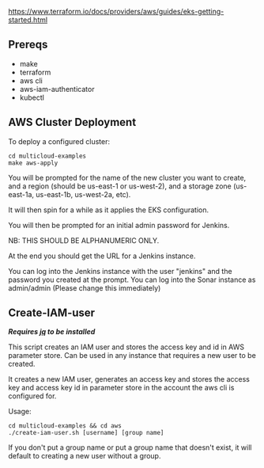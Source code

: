https://www.terraform.io/docs/providers/aws/guides/eks-getting-started.html
## Prereqs

 * make
 * terraform
 * aws cli
 * aws-iam-authenticator
 * kubectl

## AWS Cluster Deployment
To deploy a configured cluster:

```
cd multicloud-examples
make aws-apply
```

You will be prompted for the name of the new cluster you want to create, and a region (should be us-east-1 or us-west-2), 
and a storage zone (us-east-1a, us-east-1b, us-west-2a, etc).

It will then spin for a while as it applies the EKS configuration. 

You will then be prompted for an initial admin password for Jenkins. 

NB: THIS SHOULD BE ALPHANUMERIC ONLY.

At the end you should get the URL for a Jenkins instance.

You can log into the Jenkins instance with the user "jenkins" and the password you created at the prompt.
You can log into the Sonar instance as admin/admin (Please change this immediately)


## Create-IAM-user
**_Requires [jq](https://stedolan.github.io/jq/download/) to be installed_** 


This script creates an IAM user and stores the access key and id in AWS parameter store. Can be used in any instance that requires a new user to be created.


It creates a new IAM user, generates an access key and stores the access key and access key id in parameter store in the account the aws cli is configured for.

Usage:
```
cd multicloud-examples && cd aws
./create-iam-user.sh [username] [group name]
```
If you don't put a group name or put a group name that doesn't exist, it will default to creating a new user without a group.

